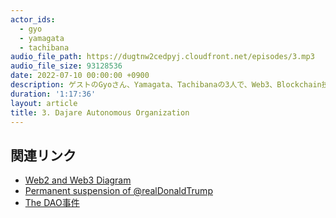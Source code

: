 ```yaml
---
actor_ids:
  - gyo
  - yamagata
  - tachibana
audio_file_path: https://dugtnw2cedpyj.cloudfront.net/episodes/3.mp3
audio_file_size: 93128536
date: 2022-07-10 00:00:00 +0900
description: ゲストのGyoさん、Yamagata、Tachibanaの3人で、Web3、Blockchain技術、NFT、DAOなどについて話しました。
duration: '1:17:36'
layout: article
title: 3. Dajare Autonomous Organization
---
```


## 関連リンク

- [Web2 and Web3 Diagram](https://gist.github.com/blueplanet/9512971188335a0435b2994fdd5465bf)
- [Permanent suspension of @realDonaldTrump](https://blog.twitter.com/en_us/topics/company/2020/suspension)
- [The DAO事件](https://gentosha-go.com/articles/-/17332)
